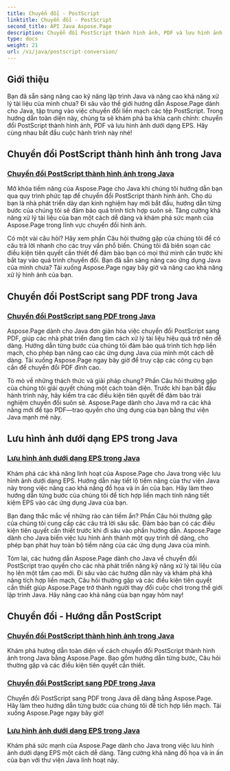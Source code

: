 ```yaml
---
title: Chuyển đổi - PostScript
linktitle: Chuyển đổi - PostScript
second_title: API Java Aspose.Page
description: Chuyển đổi PostScript thành hình ảnh, PDF và lưu hình ảnh dưới dạng EPS trong Java với các hướng dẫn về Aspose.Page. Hướng dẫn từng bước, Câu hỏi thường gặp và điều kiện tiên quyết để tích hợp liền mạch.
type: docs
weight: 21
url: /vi/java/postscript-conversion/
---
```

## Giới thiệu

Bạn đã sẵn sàng nâng cao kỹ năng lập trình Java và nâng cao khả năng xử lý tài liệu của mình chưa? Đi sâu vào thế giới hướng dẫn Aspose.Page dành cho Java, tập trung vào việc chuyển đổi liền mạch các tệp PostScript. Trong hướng dẫn toàn diện này, chúng ta sẽ khám phá ba khía cạnh chính: chuyển đổi PostScript thành hình ảnh, PDF và lưu hình ảnh dưới dạng EPS. Hãy cùng nhau bắt đầu cuộc hành trình này nhé!

## Chuyển đổi PostScript thành hình ảnh trong Java

### [Chuyển đổi PostScript thành hình ảnh trong Java](./to-image/)

Mở khóa tiềm năng của Aspose.Page cho Java khi chúng tôi hướng dẫn bạn qua quy trình phức tạp để chuyển đổi PostScript thành hình ảnh. Cho dù bạn là nhà phát triển dày dạn kinh nghiệm hay mới bắt đầu, hướng dẫn từng bước của chúng tôi sẽ đảm bảo quá trình tích hợp suôn sẻ. Tăng cường khả năng xử lý tài liệu của bạn một cách dễ dàng và khám phá sức mạnh của Aspose.Page trong lĩnh vực chuyển đổi hình ảnh.

Có một vài câu hỏi? Hãy xem phần Câu hỏi thường gặp của chúng tôi để có câu trả lời nhanh cho các truy vấn phổ biến. Chúng tôi đã biên soạn các điều kiện tiên quyết cần thiết để đảm bảo bạn có mọi thứ mình cần trước khi bắt tay vào quá trình chuyển đổi. Bạn đã sẵn sàng nâng cao ứng dụng Java của mình chưa? Tải xuống Aspose.Page ngay bây giờ và nâng cao khả năng xử lý hình ảnh của bạn.

## Chuyển đổi PostScript sang PDF trong Java

### [Chuyển đổi PostScript sang PDF trong Java](./to-pdf/)

Aspose.Page dành cho Java đơn giản hóa việc chuyển đổi PostScript sang PDF, giúp các nhà phát triển đang tìm cách xử lý tài liệu hiệu quả trở nên dễ dàng. Hướng dẫn từng bước của chúng tôi đảm bảo quá trình tích hợp liền mạch, cho phép bạn nâng cao các ứng dụng Java của mình một cách dễ dàng. Tải xuống Aspose.Page ngay bây giờ để truy cập các công cụ bạn cần để chuyển đổi PDF đỉnh cao.

Tò mò về những thách thức và giải pháp chung? Phần Câu hỏi thường gặp của chúng tôi giải quyết chúng một cách toàn diện. Trước khi bạn bắt đầu hành trình này, hãy kiểm tra các điều kiện tiên quyết để đảm bảo trải nghiệm chuyển đổi suôn sẻ. Aspose.Page dành cho Java mở ra các khả năng mới để tạo PDF—trao quyền cho ứng dụng của bạn bằng thư viện Java mạnh mẽ này.

## Lưu hình ảnh dưới dạng EPS trong Java

### [Lưu hình ảnh dưới dạng EPS trong Java](./save-image-as-eps/)

Khám phá các khả năng linh hoạt của Aspose.Page cho Java trong việc lưu hình ảnh dưới dạng EPS. Hướng dẫn này tiết lộ tiềm năng của thư viện Java này trong việc nâng cao khả năng đồ họa và in ấn của bạn. Hãy làm theo hướng dẫn từng bước của chúng tôi để tích hợp liền mạch tính năng tiết kiệm EPS vào các ứng dụng Java của bạn.

Bạn đang thắc mắc về những rào cản tiềm ẩn? Phần Câu hỏi thường gặp của chúng tôi cung cấp các câu trả lời sâu sắc. Đảm bảo bạn có các điều kiện tiên quyết cần thiết trước khi đi sâu vào phần hướng dẫn. Aspose.Page dành cho Java biến việc lưu hình ảnh thành một quy trình dễ dàng, cho phép bạn phát huy toàn bộ tiềm năng của các ứng dụng Java của mình.

Tóm lại, các hướng dẫn Aspose.Page dành cho Java về chuyển đổi PostScript trao quyền cho các nhà phát triển nâng kỹ năng xử lý tài liệu của họ lên một tầm cao mới. Đi sâu vào các hướng dẫn này và khám phá khả năng tích hợp liền mạch, Câu hỏi thường gặp và các điều kiện tiên quyết cần thiết giúp Aspose.Page trở thành người thay đổi cuộc chơi trong thế giới lập trình Java. Hãy nâng cao khả năng của bạn ngay hôm nay!
## Chuyển đổi - Hướng dẫn PostScript
### [Chuyển đổi PostScript thành hình ảnh trong Java](./to-image/)
Khám phá hướng dẫn toàn diện về cách chuyển đổi PostScript thành hình ảnh trong Java bằng Aspose.Page. Bao gồm hướng dẫn từng bước, Câu hỏi thường gặp và các điều kiện tiên quyết cần thiết.
### [Chuyển đổi PostScript sang PDF trong Java](./to-pdf/)
Chuyển đổi PostScript sang PDF trong Java dễ dàng bằng Aspose.Page. Hãy làm theo hướng dẫn từng bước của chúng tôi để tích hợp liền mạch. Tải xuống Aspose.Page ngay bây giờ!
### [Lưu hình ảnh dưới dạng EPS trong Java](./save-image-as-eps/)
Khám phá sức mạnh của Aspose.Page dành cho Java trong việc lưu hình ảnh dưới dạng EPS một cách dễ dàng. Tăng cường khả năng đồ họa và in ấn của bạn với thư viện Java linh hoạt này.